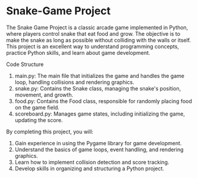 # Snake-Game Project
The Snake Game Project is a classic arcade game implemented in Python, where players control snake that eat food and grow. The objective is to make the snake as long as possible without colliding with the walls or itself. This project is an excellent way to understand programming concepts, practice Python skills, and learn about game development.


Code Structure
  1. main.py: The main file that initializes the game and handles the game loop, handling collisions and rendering
     graphics.
  2. snake.py: Contains the Snake class, managing the snake's position, movement, and growth.
  3. food.py: Contains the Food class, responsible for randomly placing food on the game field.
  4. scoreboard.py: Manages game states, including initializing the game, updating the score.

By completing this project, you will:
 1. Gain experience in using the Pygame library for game development.
 2. Understand the basics of game loops, event handling, and rendering graphics.
 3. Learn how to implement collision detection and score tracking.
 4. Develop skills in organizing and structuring a Python project.
